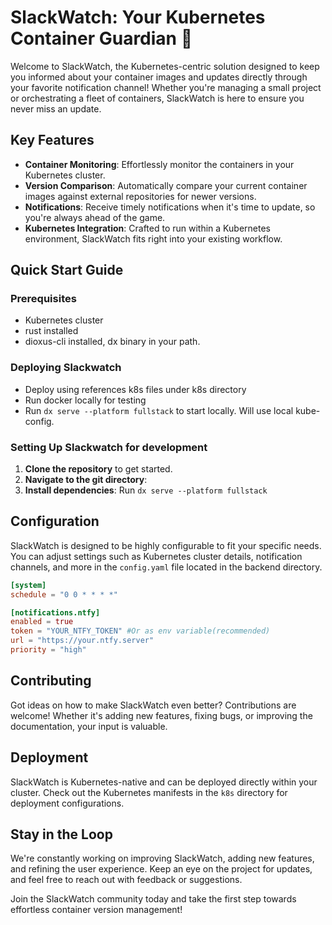 # SlackWatch: Your Kubernetes Container Guardian 🚀

Welcome to SlackWatch, the Kubernetes-centric solution designed to keep you informed about your container images and updates directly through your favorite notification channel! Whether you're managing a small project or orchestrating a fleet of containers, SlackWatch is here to ensure you never miss an update.

## Key Features

- **Container Monitoring**: Effortlessly monitor the containers in your Kubernetes cluster.
- **Version Comparison**: Automatically compare your current container images against external repositories for newer versions.
- **Notifications**: Receive timely notifications when it's time to update, so you're always ahead of the game.
- **Kubernetes Integration**: Crafted to run within a Kubernetes environment, SlackWatch fits right into your existing workflow.

## Quick Start Guide

### Prerequisites

- Kubernetes cluster
- rust installed
- dioxus-cli installed, dx binary in your path.

### Deploying Slackwatch
- Deploy using references k8s files under k8s directory
- Run docker locally for testing
- Run `dx serve --platform fullstack` to start locally. Will use local kube-config. 

### Setting Up Slackwatch for development

1. **Clone the repository** to get started.
2. **Navigate to the git directory**: 
3. **Install dependencies**: Run `dx serve --platform fullstack` 

## Configuration

SlackWatch is designed to be highly configurable to fit your specific needs. You can adjust settings such as Kubernetes cluster details, notification channels, and more in the `config.yaml` file located in the backend directory.

```toml
[system]
schedule = "0 0 * * * *"

[notifications.ntfy]
enabled = true
token = "YOUR_NTFY_TOKEN" #Or as env variable(recommended)
url = "https://your.ntfy.server"
priority = "high"

```

## Contributing

Got ideas on how to make SlackWatch even better? Contributions are welcome! Whether it's adding new features, fixing bugs, or improving the documentation, your input is valuable.

## Deployment

SlackWatch is Kubernetes-native and can be deployed directly within your cluster. Check out the Kubernetes manifests in the `k8s` directory for deployment configurations.

## Stay in the Loop

We're constantly working on improving SlackWatch, adding new features, and refining the user experience. Keep an eye on the project for updates, and feel free to reach out with feedback or suggestions.

Join the SlackWatch community today and take the first step towards effortless container version management! 
